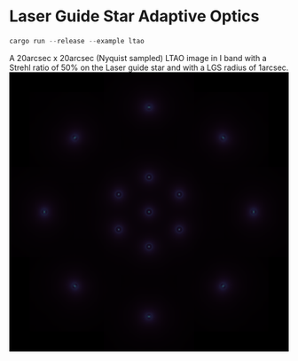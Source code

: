 # Laser Guide Star Adaptive Optics

```rust
cargo run --release --example ltao
```
A 20arcsec x 20arcsec (Nyquist sampled) LTAO image in I band with a Strehl ratio of 50% on the Laser guide star and with a LGS radius of 1arcsec.
<img src="ltao-image.png" alt="LTAO" title="LTAO image" width="750"/>
